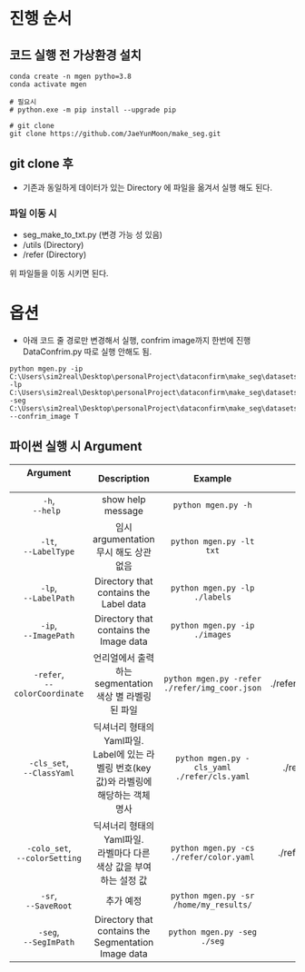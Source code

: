 # 진행 순서 

## 코드 실행 전 가상환경 설치 
```
conda create -n mgen pytho=3.8 
conda activate mgen 

# 필요시 
# python.exe -m pip install --upgrade pip

# git clone
git clone https://github.com/JaeYunMoon/make_seg.git

```
## git clone 후 
- 기존과 동일하게 데이터가 있는 Directory 에 파일을 옮겨서 실행 해도 된다. 
### 파일 이동 시 
- seg_make_to_txt.py (변경 가능 성 있음) 
- /utils (Directory)
- /refer (Directory)

위 파일들을 이동 시키면 된다. 

# 옵션 

- 아래 코드 줄 경로만 변경해서 실행, confrim image까지 한번에 진행 DataConfrim.py 따로 실행 안해도 됨.

```
python mgen.py -ip C:\Users\sim2real\Desktop\personalProject\dataconfirm\make_seg\datasets\train\images -lp C:\Users\sim2real\Desktop\personalProject\dataconfirm\make_seg\datasets\json -seg C:\Users\sim2real\Desktop\personalProject\dataconfirm\make_seg\datasets\seg --confrim_image T
```

## 파이썬 실행 시 Argument

| Argument &nbsp;&nbsp;&nbsp;&nbsp;&nbsp;&nbsp;&nbsp;&nbsp;&nbsp;&nbsp;&nbsp;&nbsp;&nbsp;&nbsp;&nbsp;&nbsp;&nbsp;&nbsp;&nbsp;&nbsp;&nbsp;&nbsp;&nbsp;&nbsp;&nbsp;| Description | Example | Default |
|:-------------:|:-----------:|:-----------:|:-----------:|
| `-h`,<br>`--help ` |	show help message | `python mgen.py -h` | |  
|  `-lt`,<br>`--LabelType` | 임시 argumentation 무시 해도 상관없음 | `python mgen.py -lt txt` |  |  
|  `-lp`,<br>`--LabelPath` | Directory that contains the Label data| `python mgen.py -lp ./labels` | ./labels |  
| `-ip`,<br>`--ImagePath` | Directory that contains the Image data | `python mgen.py -ip ./images` | ./images |  
| `-refer`,<br>`--colorCoordinate` | 언리얼에서 출력하는 segmentation 색상 별 라벨링된 파일  | `python mgen.py -refer ./refer/img_coor.json` | ./refer/img_coor.json|  
| `-cls_set`,<br>`--ClassYaml` | 딕셔너리 형태의 Yaml파일.<br> Label에 있는 라벨링 번호(key 값)와 라벨링에 해당하는 객체 명사 | `python mgen.py -cls_yaml ./refer/cls.yaml` | ./refer/cls.yaml |  
| `-colo_set`,<br>`--colorSetting` | 딕셔너리 형태의 Yaml파일.<br> 라벨마다 다른 색상 값을 부여하는 설정 값| `python mgen.py -cs ./refer/color.yaml` | ./refer/color.yaml |
| `-sr`,<br>`--SaveRoot` | 추가 예정 | `python mgen.py -sr /home/my_results/` | `results/` |  
| `-seg`,<br>`--SegImPath` | Directory that contains the Segmentation Image data | `python mgen.py -seg  ./seg` |`./seg`|  

